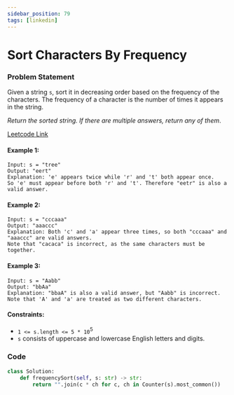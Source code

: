 ```yaml
---
sidebar_position: 79
tags: [linkedin]
---
```


# Sort Characters By Frequency

### Problem Statement

Given a string `s`, sort it in decreasing order based on the frequency of the characters. The frequency of a character is the number of times it appears in the string.

_Return the sorted string. If there are multiple answers, return any of them_.

[Leetcode Link](https://leetcode.com/problems/sort-characters-by-frequency)

#### Example 1:

```
Input: s = "tree"
Output: "eert"
Explanation: 'e' appears twice while 'r' and 't' both appear once.
So 'e' must appear before both 'r' and 't'. Therefore "eetr" is also a valid answer.
```

#### Example 2:

```
Input: s = "cccaaa"
Output: "aaaccc"
Explanation: Both 'c' and 'a' appear three times, so both "cccaaa" and "aaaccc" are valid answers.
Note that "cacaca" is incorrect, as the same characters must be together.
```

#### Example 3:

```
Input: s = "Aabb"
Output: "bbAa"
Explanation: "bbaA" is also a valid answer, but "Aabb" is incorrect.
Note that 'A' and 'a' are treated as two different characters.
```

#### Constraints:

- `1 <= s.length <= 5 * 10`<sup>5</sup>
- `s` consists of uppercase and lowercase English letters and digits.

### Code

```python title="Python"
class Solution:
    def frequencySort(self, s: str) -> str:
        return "".join(c * ch for c, ch in Counter(s).most_common())

```
